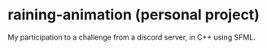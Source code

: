 # raining-animation (personal project)
My participation to a challenge from a discord server, in C++ using SFML.

